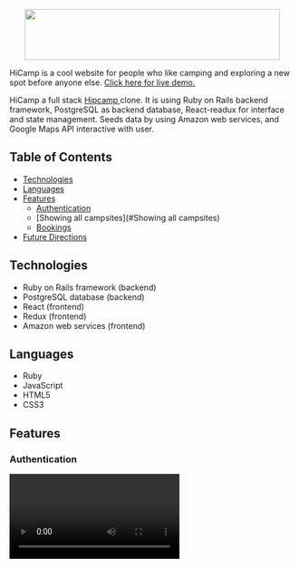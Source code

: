 <p align="center"><img img width="450" height="90" src="https://hicamp-seed.s3-us-west-1.amazonaws.com/hicamp2.PNG"></p>

HiCamp is a cool website for people who like camping and exploring a new spot before anyone else. <a href="https://hicamp-zz.herokuapp.com/#/">Click here for live demo.</a>

HiCamp a full stack <a href="https://www.hipcamp.com"> Hipcamp </a> clone. It is using Ruby on Rails backend framework, PostgreSQL as backend database, React-readux for interface and state management. Seeds data by using Amazon web services, and Google Maps API interactive with user.

## Table of Contents
- [Technologies](#technologies)
- [Languages](#languages)
- [Features](#features)
  * [Authentication](#user-authentication)
  * [Showing all campsites](#Showing all campsites)
  * [Bookings](#bookings)
- [Future Directions](#future-directions)

## Technologies
- Ruby on Rails framework (backend)
- PostgreSQL database (backend)
- React (frontend)
- Redux (frontend)
- Amazon web services (frontend)

## Languages 
- Ruby
- JavaScript
- HTML5
- CSS3

## Features

### Authentication
<div>
    <video>
        <source type="video/mp4" src="https://hicamp-seed.s3-us-west-1.amazonaws.com/firsttry.mp4" >
    </video>
</div>